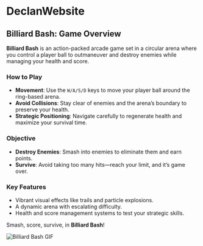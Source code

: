 # DeclanWebsite
## Billiard Bash: Game Overview

**Billiard Bash** is an action-packed arcade game set in a circular arena where you control a player ball to outmaneuver and destroy enemies while managing your health and score.

### How to Play
- **Movement**: Use the `W/A/S/D` keys to move your player ball around the ring-based arena.
- **Avoid Collisions**: Stay clear of enemies and the arena’s boundary to preserve your health.
- **Strategic Positioning**: Navigate carefully to regenerate health and maximize your survival time.

### Objective
- **Destroy Enemies**: Smash into enemies to eliminate them and earn points.
- **Survive**: Avoid taking too many hits—reach your limit, and it’s game over.

### Key Features
- Vibrant visual effects like trails and particle explosions.
- A dynamic arena with escalating difficulty.
- Health and score management systems to test your strategic skills.

Smash, score, survive, in **Billiard Bash**!

![Billiard Bash GIF](https://media3.giphy.com/media/v1.Y2lkPTc5MGI3NjExN3FzdWFuaTIwcnM2cjJvdzUzd3YzMHc5Y2x5MHE2djMwMXAzbTk1ciZlcD12MV9pbnRlcm5hbF9naWZfYnlfaWQmY3Q9Zw/Yvg9KlopIE3cvX9xmN/giphy.webp)
